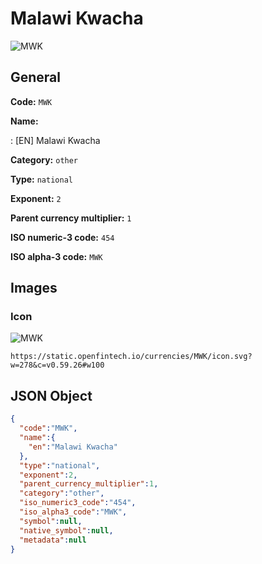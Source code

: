 
# Malawi Kwacha 
![MWK](https://static.openfintech.io/currencies/MWK/icon.svg?w=278&c=v0.59.26#w100)  

## General 
 
**Code:** `MWK` 
 
**Name:** 
 
:	[EN] Malawi Kwacha 
 
**Category:** `other` 
 
**Type:** `national` 
 
**Exponent:** `2` 
 
**Parent currency multiplier:** `1` 
 
**ISO numeric-3 code:** `454` 
 
**ISO alpha-3 code:** `MWK` 
 

## Images 

### Icon 
 
![MWK](https://static.openfintech.io/currencies/MWK/icon.svg?w=278&c=v0.59.26#w100)  

```
https://static.openfintech.io/currencies/MWK/icon.svg?w=278&c=v0.59.26#w100
```  

## JSON Object 

```json
{
  "code":"MWK",
  "name":{
    "en":"Malawi Kwacha"
  },
  "type":"national",
  "exponent":2,
  "parent_currency_multiplier":1,
  "category":"other",
  "iso_numeric3_code":"454",
  "iso_alpha3_code":"MWK",
  "symbol":null,
  "native_symbol":null,
  "metadata":null
}
```  
